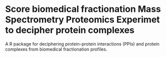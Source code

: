 # Score biomedical fractionation Mass Spectrometry Proteomics Experimet to decipher protein complexes
A R package for deciphering protein-protein interactions (PPIs) and protein complexes from biomedical fractionation profiles.
